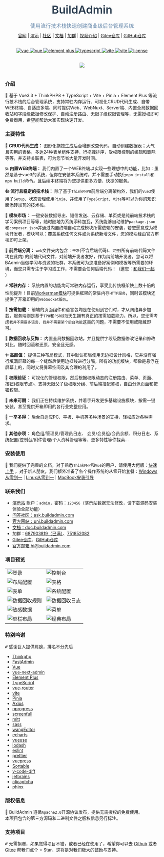 <br />
<div align="center">
    <img src="https://doc.buildadmin.com/images/logo.png" alt="" />
    <h1 style="font-size: 36px;color: #2c3e50;font-weight: 600;margin: 0 0 6px 0;">BuildAdmin</h1>
    <p style="font-size: 17px;color: #6a8bad;margin-bottom: 10px;">使用流行技术栈快速创建商业级后台管理系统</p>
    <a href="https://uni.buildadmin.com" target="_blank">官网</a> |
    <a href="https://demo.buildadmin.com" target="_blank">演示</a> |
    <a href="https://ask.buildadmin.com" target="_blank">社区</a> |
    <a href="https://doc.buildadmin.com/" target="_blank">文档</a> |
    <a href="https://jq.qq.com/?_wv=1027&k=c8a7iSk8" target="_blank">加群</a> |
    <a href="https://doc.buildadmin.com/guide/" target="_blank">视频介绍</a> |
    <a href="https://gitee.com/wonderful-code/buildadmin" target="_blank">Gitee仓库</a> |
    <a href="https://github.com/build-admin/BuildAdmin" target="_blank">GitHub仓库</a>
</div>
<br />
<p align="center">
    <a href="https://www.thinkphp.cn/" target="_blank">
        <img src="https://img.shields.io/badge/ThinkPHP-%3E8.0-brightgreen?color=91aac3&labelColor=439EFD" alt="vue">
    </a>
    <a href="https://v3.vuejs.org/" target="_blank">
        <img src="https://img.shields.io/badge/Vue-%3E3.4-brightgreen?color=91aac3&labelColor=439EFD" alt="vue">
    </a>
    <a href="https://element-plus.org/zh-CN/guide/changelog.html" target="_blank">
        <img src="https://img.shields.io/badge/Element--Plus-%3E2.7-brightgreen?color=91aac3&labelColor=439EFD" alt="element plus">
    </a>
    <a href="https://www.tslang.cn/" target="_blank">
        <img src="https://img.shields.io/badge/TypeScript-%3E5.4-blue?color=91aac3&labelColor=439EFD" alt="typescript">
    </a>
    <a href="https://vitejs.dev/" target="_blank">
        <img src="https://img.shields.io/badge/Vite-%3E5.2-blue?color=91aac3&labelColor=439EFD" alt="vite">
    </a>
    <a href="https://pinia.vuejs.org/" target="_blank">
        <img src="https://img.shields.io/badge/Pinia-%3E2.1-blue?color=91aac3&labelColor=439EFD" alt="vite">
    </a>
    <a href="https://gitee.com/wonderful-code/buildadmin/blob/master/LICENSE" target="_blank">
        <img src="https://img.shields.io/badge/Apache2.0-license-blue?color=91aac3&labelColor=439EFD" alt="license">
    </a>
</p>

<br>
<div align="center">
  <img src="https://doc.buildadmin.com/images/readme/dashboard-radius.png" />
</div>
<br>

### 介绍
🌈 基于 Vue3.3 + ThinkPHP8 + TypeScript + Vite + Pinia + Element Plus 等流行技术栈的后台管理系统，支持常驻内存运行、可视化CRUD代码生成、自带WEB终端、自适应多端、同时提供Web、WebNuxt、Server端、内置全局数据回收站和字段级数据修改保护、自动注册路由、无限子级权限管理等，无需授权即可免费商用，希望能帮助大家实现快速开发。

### 主要特性
**🚀 CRUD代码生成：**
图形化拖拽生成后台增删改查代码，自动创建数据表；大气且实用的表格，多达24种表单组件支持，行拖拽排序，受权限控制的编辑和删除等等，并支持关联表，可为您节省大量开发时间。

**💥 内置WEB终端：**
我们内置了一个WEB终端以实现一些理想中的功能，比如：虽然是基于vue3的系统，但你在安装本系统时，并不需要手动执行`npm install`和`npm build`命令。且后续本终端将为您提供更多方便、快捷的服务。

**👍 流行且稳定的技术栈：**
除了基于`ThinkPHP8`前后端分离架构外，我们的`Vue3`使用了`Setup`、状态管理使用`Pinia`、并使用了`TypeScript`、`Vite`等可以为你的知识面添砖加瓦的技术栈。

**🎨 模块市场：**
一键安装数据导出、短信发送、云存储、单页或是纯前端技术栈的学习案例项目等等，随时随地为系统添砖加瓦，系统能够自动维护`package.json`和`composer.json`并通过内置终端自动完成模块所需依赖的安装，若您愿意成为模块开发者，模块可以：覆盖系统任何文件或为系统新增文件，您的模块经由官方审核即可上架。

**🔀 前后端分离：**
`web`文件夹内包含：`干净`(不含后端代码)、`完整`(所有前端代码文件均在此内) 的前端代码文件，对前端开发者友好，作为纯前端开发者，您可以将BAdmin当做学习与资源的社群，本系统可为您准备好案例和模板等所需要的环境，而您只需专注于学习或工作，不需要会任何后端代码！（邀您：[和我们一起](https://jq.qq.com/?_wv=1027&k=c8a7iSk8) ）

**⚡️ 常驻内存：**
系统内置的功能均可常驻内存运行，享受比传统框架快上数十倍的性能提升！目前[Workerman模块](https://modules.buildadmin.com/workerman)可提供框架的常驻内存`HTTP服务`，同时该模块还提供了开箱即用的`WebSocket服务`。

**🚚 按需加载：**
前端的页面组件和语言包均是在使用到它们时，才从网络异步加载，服务端则是基于`TP8`和`PSR规范`天生拥有真正的按需加载能力，所以，您无需考虑`我并不需要多语言`、`我并不需要某个后台功能`这类的问题，不需要不使用或隐藏即可。

**🌴 数据回收与反悔：**
内置全局数据回收站，并且提供字段级数据修改记录和修改对比，随时回滚和还原，安全且无感。

**✨ 高颜值：**
提供三种布局模式，其中默认布局使用无边框设计风格，它并没有强行填满屏幕的每一个缝然后使用边框线进行分隔，所有的功能版块，都像是悬浮在屏幕上的，同时又将屏幕空间及其合理的利用了。

**🔐 权限验证：**
可视化的管理权限，然后根据权限动态的注册路由、菜单、页面、按钮(权限节点)、支持无限父子级权限分组、前后端搭配鉴权，自由分派页面和按钮权限。

**📝 未来可期：**
我们正在持续维护系统，并着手开发更多基础设施模块，按需一键安装，甚至提供开箱即用的各行业完整应用。

**🧱 一举多得：**
后台自适应PC、平板、手机等多种场景的支持，轻松应对各种需求。

**💖 其他杂项：**
角色组/管理员/管理员日志、 会员/会员组/会员余额、积分日志、系统配置/控制台/附件管理/个人资料管理等等、更多特性等你探索...

### 安装使用
💫 我们提供了完善的文档，对于熟悉`ThinkPHP`和`Vue`的用户，请使用大佬版：[快速上手](https://doc.buildadmin.com/guide/install/start.html) ，对于新人朋友，我们额外准备了各个操作系统的从零开始套餐：[Windows从零到一](https://doc.buildadmin.com/guide/install/windows.html) | [Linux从零到一](https://doc.buildadmin.com/guide/install/linux-bt.html) | [MacBook安装引导](https://doc.buildadmin.com/guide/install/macBook.html)

### 联系我们
- [演示站](https://demo.buildadmin.com) 账户：`admin`，密码：`123456`（演示站数据无法修改，请下载源码安装体验全部功能）
- [问答社区：ask.buildadmin.com](https://ask.buildadmin.com)
- [官方网站：uni.buildadmin.com](https://uni.buildadmin.com)
- [文档：doc.buildadmin.com](https://doc.buildadmin.com/)
- 加群：[687903819（已满）](https://jq.qq.com/?_wv=1027&k=QwtXa14c)、[751852082](https://jq.qq.com/?_wv=1027&k=c8a7iSk8)
- [Gitee仓库](https://gitee.com/wonderful-code/buildadmin)、[GitHub仓库](https://github.com/build-admin/BuildAdmin)
- [官方邮箱 hi@buildadmin.com](mailto:hi@buildadmin.com)

### 项目预览
|  |  |
|---------------------|---------------------|
|![登录](https://doc.buildadmin.com/images/readme/login.gif)|![控制台](https://doc.buildadmin.com/images/readme/dashboard.png)|
|![布局配置](https://doc.buildadmin.com/images/readme/layout.png)|![表格](https://doc.buildadmin.com/images/readme/admin.png)|
|![表单](https://doc.buildadmin.com/images/readme/user.png)|![系统配置](https://doc.buildadmin.com/images/readme/config.png)|
|![数据回收规则](https://doc.buildadmin.com/images/readme/data-recycle.png)|![数据回收日志](https://doc.buildadmin.com/images/readme/data-recycle-log.png)|
|![敏感数据](https://doc.buildadmin.com/images/readme/sensitive-data.png)|![菜单](https://doc.buildadmin.com/images/readme/menu.png)|
|![单栏布局](https://doc.buildadmin.com/images/readme/layout-3.png)|![经典布局](https://doc.buildadmin.com/images/readme/layout-2.png)|

### 特别鸣谢
💕 感谢巨人提供肩膀，排名不分先后
- [Thinkphp](http://www.thinkphp.cn/)
- [FastAdmin](https://gitee.com/karson/fastadmin)
- [Vue](https://github.com/vuejs/core)
- [vue-next-admin](https://gitee.com/lyt-top/vue-next-admin)
- [Element Plus](https://github.com/element-plus/element-plus)
- [TypeScript](https://github.com/microsoft/TypeScript)
- [vue-router](https://github.com/vuejs/vue-router-next)
- [vite](https://github.com/vitejs/vite)
- [Pinia](https://github.com/vuejs/pinia)
- [Axios](https://github.com/axios/axios)
- [nprogress](https://github.com/rstacruz/nprogress)
- [screenfull](https://github.com/sindresorhus/screenfull.js)
- [mitt](https://github.com/developit/mitt)
- [sass](https://github.com/sass/sass)
- [wangEditor](https://github.com/wangeditor-team/wangEditor)
- [echarts](https://github.com/apache/echarts)
- [vueuse](https://github.com/vueuse/vueuse)
- [lodash](https://github.com/lodash/lodash)
- [eslint](https://github.com/eslint/eslint)
- [prettier](https://github.com/prettier/prettier)
- [vuepress](https://github.com/vuejs/vuepress)
- [Sortable](https://github.com/SortableJS/Sortable)
- [v-code-diff](https://github.com/Shimada666/v-code-diff)
- [jetbrains](https://www.jetbrains.com/)
- [clicaptcha](https://github.com/hooray/clicaptcha)
- [phinx](https://github.com/cakephp/phinx)

### 版权信息
🔐 BuildAdmin 遵循`Apache2.0`开源协议发布，提供无需授权的免费使用。\
本项目包含的第三方源码和二进制文件之版权信息另行标注。

### 支持项目
💕 无需捐赠，如果觉得项目不错，或者已经在使用了，希望你可以去 [Github](https://github.com/build-admin/BuildAdmin) 或者 [Gitee](https://gitee.com/wonderful-code/buildadmin) 帮我们点个 ⭐ Star，这将是对我们极大的鼓励与支持。
